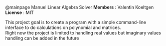 @mainpage Manuel Linear Algebra Solver 
**Members** : Valentin Koeltgen  
**License** : MIT  

This project goal is to create a program with a simple command-line interface to do calculations on polynomial and matrices.  
Right now the project is limited to handling real values but imaginary values handling can be added in the future